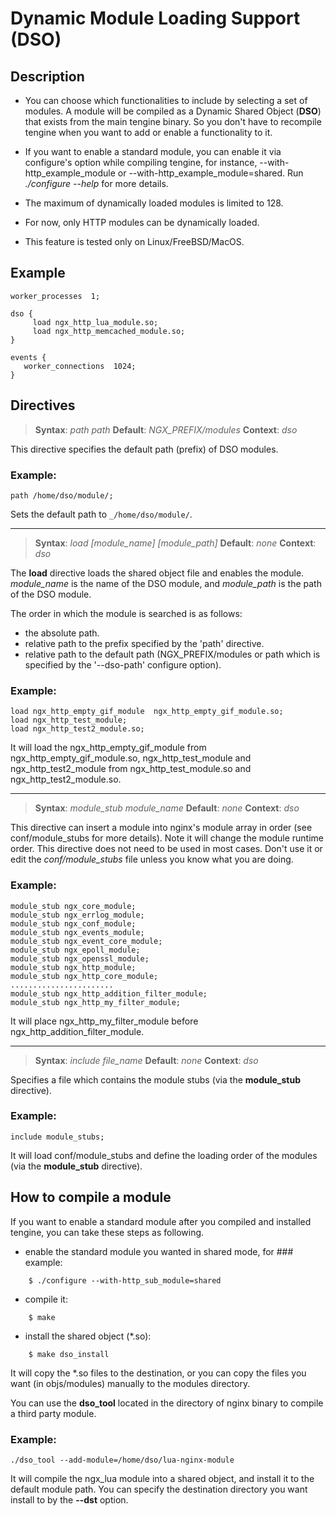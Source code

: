 #   Dynamic Module Loading Support (DSO)

## Description

*   You can choose which functionalities to include by selecting a set of modules. A module will be compiled as a Dynamic Shared Object (**DSO**) that exists from the main tengine binary. So you don't have to recompile tengine when you want to add or enable a functionality to it.

*   If you want to enable a standard module, you can enable it via configure's option while compiling tengine, for instance, --with-http_example_module or --with-http_example_module=shared. Run _./configure --help_ for more details.

*   The maximum of dynamically loaded modules is limited to 128.

*   For now, only HTTP modules can be dynamically loaded.

*   This feature is tested only on Linux/FreeBSD/MacOS.

## Example

```
worker_processes  1;

dso {
     load ngx_http_lua_module.so;
     load ngx_http_memcached_module.so;
}

events {
   worker_connections  1024;
}
```
    

## Directives


> **Syntax**: _path path_
> **Default**: _NGX_PREFIX/modules_
> **Context**: _dso_

This directive specifies the default path (prefix) of DSO modules.

### Example:

```
path /home/dso/module/;
```

Sets the default path to `_/home/dso/module/`.

---

> **Syntax**: _load [module_name] [module_path]_
> **Default**: _none_
> **Context**: _dso_

The **load** directive loads the shared object file and enables the module. _module_name_ is the name of the DSO module, and _module_path_ is the path of the DSO module.

The order in which the module is searched is as follows:

*   the absolute path.
*   relative path to the prefix specified by the 'path' directive.
*   relative path to the default path (NGX_PREFIX/modules or path which is specified by the '--dso-path' configure option).

### Example:

```
load ngx_http_empty_gif_module  ngx_http_empty_gif_module.so;
load ngx_http_test_module;
load ngx_http_test2_module.so;
```

It will load the ngx_http_empty_gif_module from ngx_http_empty_gif_module.so, ngx_http_test_module and ngx_http_test2_module from ngx_http_test_module.so and ngx_http_test2_module.so.

---

> **Syntax**: _module_stub module_name_
> **Default**: _none_
> **Context**: _dso_

This directive can insert a module into nginx's module array in order (see conf/module_stubs for more details). Note it will change the module runtime order. This directive does not need to be used in most cases. Don't use it or edit the _conf/module_stubs_ file unless you know what you are doing.

### Example:

```
module_stub ngx_core_module;
module_stub ngx_errlog_module;
module_stub ngx_conf_module;
module_stub ngx_events_module;
module_stub ngx_event_core_module;
module_stub ngx_epoll_module;
module_stub ngx_openssl_module;
module_stub ngx_http_module;
module_stub ngx_http_core_module;
.......................
module_stub ngx_http_addition_filter_module;
module_stub ngx_http_my_filter_module;
```

It will place ngx_http_my_filter_module before ngx_http_addition_filter_module.

---

> **Syntax**: _include file_name_
> **Default**: _none_
> **Context**: _dso_

Specifies a file which contains the module stubs (via the **module_stub** directive).

### Example:

```
include module_stubs;
```

It will load conf/module_stubs and define the loading order of the modules (via the **module_stub** directive).

## How to compile a module

If you want to enable a standard module after you compiled and installed tengine, you can take these steps as following.

*   enable the standard module you wanted in shared mode, for ### example:
```
    $ ./configure --with-http_sub_module=shared
```
*   compile it:
```
    $ make
```
*   install the shared object (*.so):
```
    $ make dso_install
```

It will copy the *.so files to the destination, or you can copy the files you want (in objs/modules) manually to the modules directory.

You can use the **dso_tool** located in the directory of nginx binary to compile a third party module.

### Example:

```
./dso_tool --add-module=/home/dso/lua-nginx-module
```

It will compile the ngx_lua module into a shared object, and install it to the default module path. You can specify the destination directory you want install to by the **--dst** option.
